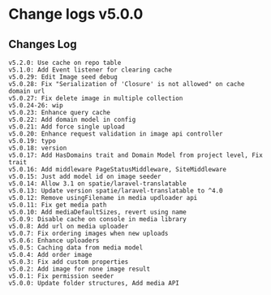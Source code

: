 # Change logs v5.0.0


## Changes Log 
    v5.2.0: Use cache on repo table
    v5.1.0: Add Event listener for clearing cache
    v5.0.29: Edit Image seed debug
    v5.0.28: Fix "Serialization of 'Closure' is not allowed" on cache domain url
    v5.0.27: Fix delete image in multiple collection
    v5.0.24-26: wip
    v5.0.23: Enhance query cache 
    v5.0.22: Add domain model in config
    v5.0.21: Add force single upload
    v5.0.20: Enhance request validation in image api controller
    v5.0.19: typo
    v5.0.18: version
    v5.0.17: Add HasDomains trait and Domain Model from project level, Fix trait
    v5.0.16: Add middleware PageStatusMiddleware, SiteMiddleware
    v5.0.15: Just add model id on image seeder 
    v5.0.14: Allow 3.1 on spatie/laravel-translatable
    v5.0.13: Update version spatie/laravel-translatable to ^4.0
    v5.0.12: Remove usingFilename in media updloader api
    v5.0.11: Fix get media path
    v5.0.10: Add mediaDefaultSizes, revert using name
    v5.0.9: Disable cache on console in media library
    v5.0.8: Add url on media uploader
    v5.0.7: Fix ordering images when new uploads
    v5.0.6: Enhance uploaders
    v5.0.5: Caching data from media model
    v5.0.4: Add order image 
    v5.0.3: Fix add custom properties
    v5.0.2: Add image for none image result
    v5.0.1: Fix permission seeder
    v5.0.0: Update folder structures, Add media API